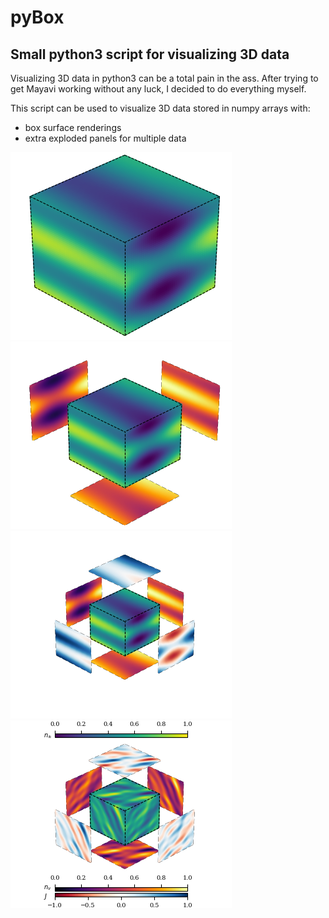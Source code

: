 # pyBox
Small python3 script for visualizing 3D data
--------------------

Visualizing 3D data in python3 can be a total pain in the ass. After trying to get Mayavi working without any luck, I decided to do everything myself.

This script can be used to visualize 3D data stored in numpy arrays with:
- box surface renderings
- extra exploded panels for multiple data

![fig1](box_simple.png?raw=true)
![fig2](box_panels.png?raw=true)
![fig3](box_extra_panels.png?raw=true)
![fig4](box_extra_panels_utils.png?raw=true)



